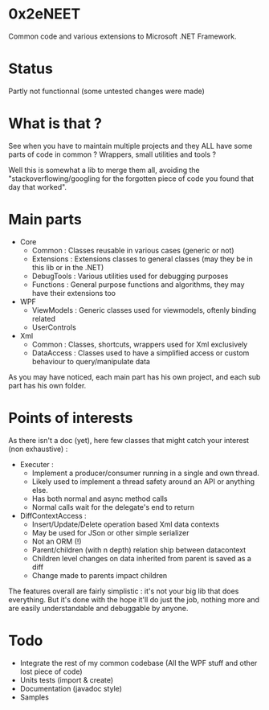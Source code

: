 # 0x2eNEET 
Common code and various extensions to Microsoft .NET Framework.
# Status
Partly not functionnal (some untested changes were made)
# What is that ?
See when you have to maintain multiple projects and they ALL have some parts of code in common ?
Wrappers, small utilities and tools ? 

Well this is somewhat a lib to merge them all, avoiding the "stackoverflowing/googling for the forgotten piece of code you found that day that worked".

# Main parts 
* Core
    * Common : Classes reusable in various cases (generic or not)
    * Extensions : Extensions classes to general classes (may they be in this lib or in the .NET)
    * DebugTools : Various utilities used for debugging purposes
    * Functions : General purpose functions and algorithms, they may have their extensions too
*  WPF
    * ViewModels : Generic classes used for viewmodels, oftenly binding related
    * UserControls
* Xml
    * Common : Classes, shortcuts, wrappers used for Xml exclusively
    * DataAccess : Classes used to have a simplified access or custom behaviour to query/manipulate data

As you may have noticed, each main part has his own project, and each sub part has his own folder.

# Points of interests
  
As there isn't a doc (yet), here few classes that might catch your interest (non exhaustive) :
  * Executer : 
    * Implement a producer/consumer running in a single and own thread. 
    * Likely used to implement a thread safety around an API or anything else.
    * Has both normal and async method calls
    * Normal calls wait for the delegate's end to return
  * DiffContextAccess :
    * Insert/Update/Delete operation based Xml data contexts
    * May be used for JSon or other simple serializer
    * Not an ORM (!)
    * Parent/children (with n depth) relation ship between datacontext
    * Children level changes on data inherited from parent is saved as a diff
    * Change made to parents impact children

The features overall are fairly simplistic : it's not your big lib that does everything. 
But it's done with the hope it'll do just the job, nothing more and are easily understandable and debuggable by anyone.

# Todo

 * Integrate the rest of my common codebase (All the WPF stuff and other lost piece of code)
 * Units tests (import & create)
 * Documentation (javadoc style)
 * Samples
